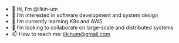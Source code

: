 - 👋 Hi, I’m @ilkin-um
- 👀 I’m interested in software development and system design
- 🌱 I’m currently learning K8s and AWS
- 💞️ I’m looking to collaborate on large-scale and distributed systems
- 📫 How to reach me: ilkinum@gmail.com

<!---
ilkin-um/ilkin-um is a ✨ special ✨ repository because its `README.md` (this file) appears on your GitHub profile.
You can click the Preview link to take a look at your changes.
--->
